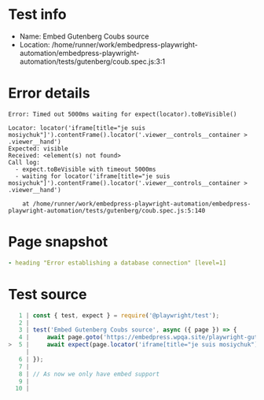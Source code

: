 # Test info

- Name: Embed Gutenberg Coubs source
- Location: /home/runner/work/embedpress-playwright-automation/embedpress-playwright-automation/tests/gutenberg/coub.spec.js:3:1

# Error details

```
Error: Timed out 5000ms waiting for expect(locator).toBeVisible()

Locator: locator('iframe[title="je suis mosiychuk"]').contentFrame().locator('.viewer__controls__container > .viewer__hand')
Expected: visible
Received: <element(s) not found>
Call log:
  - expect.toBeVisible with timeout 5000ms
  - waiting for locator('iframe[title="je suis mosiychuk"]').contentFrame().locator('.viewer__controls__container > .viewer__hand')

    at /home/runner/work/embedpress-playwright-automation/embedpress-playwright-automation/tests/gutenberg/coub.spec.js:5:140
```

# Page snapshot

```yaml
- heading "Error establishing a database connection" [level=1]
```

# Test source

```ts
   1 | const { test, expect } = require('@playwright/test');
   2 |
   3 | test('Embed Gutenberg Coubs source', async ({ page }) => {
   4 |     await page.goto('https://embedpress.wpqa.site/playwright-gutenberg/gu-coub/');
>  5 |     await expect(page.locator('iframe[title="je suis mosiychuk"]').contentFrame().locator('.viewer__controls__container > .viewer__hand')).toBeVisible();
     |                                                                                                                                            ^ Error: Timed out 5000ms waiting for expect(locator).toBeVisible()
   6 | });
   7 |
   8 | // As now we only have embed support
   9 |
  10 |
```